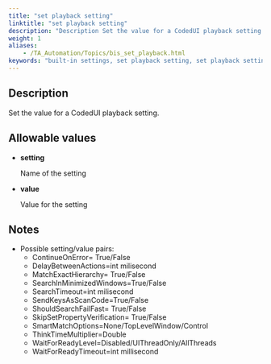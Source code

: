 ```yaml
--- 
title: "set playback setting"
linktitle: "set playback setting"
description: "Description Set the value for a CodedUI playback setting. Allowable values setting Name of the setting value Value for the setting Notes Possible setting / value pairs: ContinueOnError= True/False ..."
weight: 1
aliases: 
    - /TA_Automation/Topics/bis_set_playback.html
keywords: "built-in settings, set playback setting, set playback setting (settings)"
---
```


## Description

Set the value for a CodedUI playback setting.

## Allowable values

-   **setting**

    Name of the setting

-   **value**

    Value for the setting


## Notes

-   Possible setting/value pairs:
    -   ContinueOnError= True/False
    -   DelayBetweenActions=int milisecond
    -   MatchExactHierarchy= True/False
    -   SearchInMinimizedWindows=True/False
    -   SearchTimeout=int milisecond
    -   SendKeysAsScanCode=True/False
    -   ShouldSearchFailFast= True/False
    -   SkipSetPropertyVerification= True/False
    -   SmartMatchOptions=None/TopLevelWindow/Control
    -   ThinkTimeMultiplier=Double
    -   WaitForReadyLevel=Disabled/UIThreadOnly/AllThreads
    -   WaitForReadyTimeout=int millisecond



